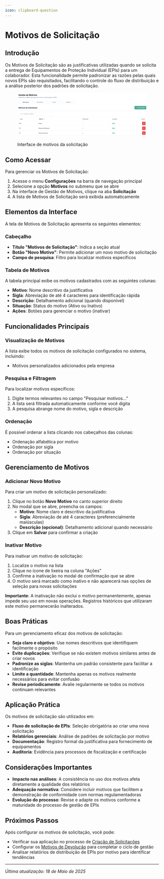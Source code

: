 ```yaml
---
icon: clipboard-question
---
```


# Motivos de Solicitação

## Introdução

Os Motivos de Solicitação são as justificativas utilizadas quando se solicita a entrega de Equipamentos de Proteção Individual (EPIs) para um colaborador. Esta funcionalidade permite padronizar as razões pelas quais novos EPIs são requisitados, facilitando o controle do fluxo de distribuição e a análise posterior dos padrões de solicitação.

<figure><img src="../../.gitbook/assets/image (65).png" alt=""><figcaption><p>Interface de motivos da solicitação</p></figcaption></figure>

## Como Acessar

Para gerenciar os Motivos de Solicitação:

1. Acesse o menu **Configurações** na barra de navegação principal
2. Selecione a opção **Motivos** no submenu que se abre
3. Na interface de Gestão de Motivos, clique na aba **Solicitação**
4. A lista de Motivos de Solicitação será exibida automaticamente

## Elementos da Interface

A tela de Motivos de Solicitação apresenta os seguintes elementos:

### Cabeçalho

* **Título "Motivos de Solicitação"**: Indica a seção atual
* **Botão "Novo Motivo"**: Permite adicionar um novo motivo de solicitação
* **Campo de pesquisa**: Filtro para localizar motivos específicos

### Tabela de Motivos

A tabela principal exibe os motivos cadastrados com as seguintes colunas:

* **Motivo**: Nome descritivo da justificativa
* **Sigla**: Abreviação de até 4 caracteres para identificação rápida
* **Descrição**: Detalhamento adicional (quando disponível)
* **Situação**: Status do motivo (Ativo ou Inativo)
* **Ações**: Botões para gerenciar o motivo (inativar)



## Funcionalidades Principais

### Visualização de Motivos

A lista exibe todos os motivos de solicitação configurados no sistema, incluindo:

* Motivos personalizados adicionados pela empresa

### Pesquisa e Filtragem

Para localizar motivos específicos:

1. Digite termos relevantes no campo "Pesquisar motivos..."
2. A lista será filtrada automaticamente conforme você digita
3. A pesquisa abrange nome do motivo, sigla e descrição

### Ordenação

É possível ordenar a lista clicando nos cabeçalhos das colunas:

* Ordenação alfabética por motivo
* Ordenação por sigla
* Ordenação por situação

## Gerenciamento de Motivos

### Adicionar Novo Motivo

Para criar um motivo de solicitação personalizado:

1. Clique no botão **Novo Motivo** no canto superior direito
2. No modal que se abre, preencha os campos:
   * **Motivo**: Nome claro e descritivo da justificativa
   * **Sigla**: Abreviação de até 4 caracteres (preferencialmente maiúsculas)
   * **Descrição (opcional)**: Detalhamento adicional quando necessário
3. Clique em **Salvar** para confirmar a criação

### Inativar Motivo

Para inativar um motivo de solicitação:

1. Localize o motivo na lista
2. Clique no ícone de lixeira na coluna "Ações"
3. Confirme a inativação no modal de confirmação que se abre
4. O motivo será marcado como inativo e não aparecerá nas opções de seleção para novas solicitações

**Importante**: A inativação não exclui o motivo permanentemente, apenas impede seu uso em novas operações. Registros históricos que utilizaram este motivo permanecerão inalterados.

## Boas Práticas

Para um gerenciamento eficaz dos motivos de solicitação:

* **Seja claro e objetivo**: Use nomes descritivos que identifiquem facilmente o propósito
* **Evite duplicações**: Verifique se não existem motivos similares antes de criar novos
* **Padronize as siglas**: Mantenha um padrão consistente para facilitar a identificação
* **Limite a quantidade**: Mantenha apenas os motivos realmente necessários para evitar confusão
* **Revise periodicamente**: Avalie regularmente se todos os motivos continuam relevantes

## Aplicação Prática

Os motivos de solicitação são utilizados em:

* **Fluxo de solicitação de EPIs**: Seleção obrigatória ao criar uma nova solicitação
* **Relatórios gerenciais**: Análise de padrões de solicitação por motivo
* **Documentação**: Registro formal da justificativa para fornecimento de equipamentos
* **Auditoria**: Evidência para processos de fiscalização e certificação

## Considerações Importantes

* **Impacto nas análises**: A consistência no uso dos motivos afeta diretamente a qualidade dos relatórios
* **Adequação normativa**: Considere incluir motivos que facilitem a demonstração de conformidade com normas regulamentadoras
* **Evolução do processo**: Revise e adapte os motivos conforme a maturidade do processo de gestão de EPIs

## Próximos Passos

Após configurar os motivos de solicitação, você pode:

* Verificar sua aplicação no processo de [Criação de Solicitações](../../solicitacoes/nova-solicitacao.md)
* Configurar os [Motivos de Devolução](motivos-devolucao.md) para completar o ciclo de gestão
* Analisar relatórios de distribuição de EPIs por motivo para identificar tendências

***

_Última atualização: 18 de Maio de 2025_
